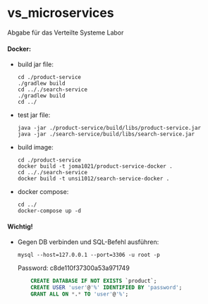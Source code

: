 # vs_microservices
Abgabe für das Verteilte Systeme Labor


<h4>Docker:</h4>

-   build jar file:
    ```console
    cd ./product-service 
    ./gradlew build
    cd .././search-service 
    ./gradlew build
    cd ../
    ```
-   test jar file:
    ```console
    java -jar ./product-service/build/libs/product-service.jar
    java -jar ./search-service/build/libs/search-service.jar
    ```
-   build image:
    ```console
    cd ./product-service
    docker build -t joma1021/product-service-docker .
    cd .././search-service
    docker build -t unsi1012/search-service-docker .
    ```
-   docker compose:
    ```console
    cd ../
    docker-compose up -d

<h4>Wichtig!</h4>

-   Gegen DB verbinden und SQL-Befehl ausführen:
    ```console
    mysql --host=127.0.0.1 --port=3306 -u root -p
    ```
    Password: c8de110f37300a53a971749
    ```sql
        CREATE DATABASE IF NOT EXISTS `product`;   
        CREATE USER 'user'@'%' IDENTIFIED BY 'password';
        GRANT ALL ON *.* TO 'user'@'%';
    ```